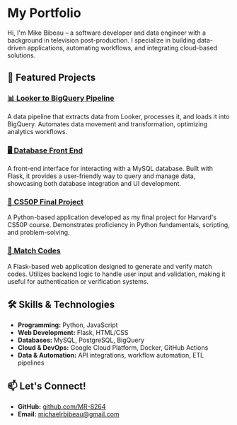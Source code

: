 # My Portfolio

Hi, I'm Mike Bibeau – a software developer and data engineer with a background in television post-production. I specialize in building data-driven applications, automating workflows, and integrating cloud-based solutions.

## 🚀 Featured Projects

### [📊 Looker to BigQuery Pipeline](https://github.com/MR-8264/looker-to-bq-pipeline)
A data pipeline that extracts data from Looker, processes it, and loads it into BigQuery. Automates data movement and transformation, optimizing analytics workflows.

### [🖥️ Database Front End](https://github.com/MR-8264/database-front-end)
A front-end interface for interacting with a MySQL database. Built with Flask, it provides a user-friendly way to query and manage data, showcasing both database integration and UI development.

### [📌 CS50P Final Project](https://github.com/MR-8264/cs50p-final)
A Python-based application developed as my final project for Harvard's CS50P course. Demonstrates proficiency in Python fundamentals, scripting, and problem-solving.

### [🔗 Match Codes](https://github.com/MR-8264/match-codes)
A Flask-based web application designed to generate and verify match codes. Utilizes backend logic to handle user input and validation, making it useful for authentication or verification systems.


## 🛠️ Skills & Technologies
- **Programming:** Python, JavaScript
- **Web Development:** Flask, HTML/CSS
- **Databases:** MySQL, PostgreSQL, BigQuery
- **Cloud & DevOps:** Google Cloud Platform, Docker, GitHub Actions
- **Data & Automation:** API integrations, workflow automation, ETL pipelines

## 📫 Let's Connect!
- **GitHub:** [github.com/MR-8264](https://github.com/MR-8264)
- **Email:** michaelrbibeau@gmail.com

